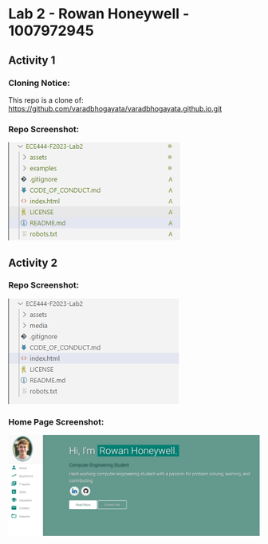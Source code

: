 # **Lab 2 - Rowan Honeywell - 1007972945** #

## **Activity 1** ##

### **Cloning Notice:** ###

This repo is a clone of: https://github.com/varadbhogayata/varadbhogayata.github.io.git

### **Repo Screenshot:** ###

![Alt text](media/RepoScreenshot.png)

## **Activity 2** ##

### **Repo Screenshot:** ###

![Alt text](media/RepoScreenshot2.png)

### **Home Page Screenshot:** ###

![Alt text](media/HomePageScreenshot.png)